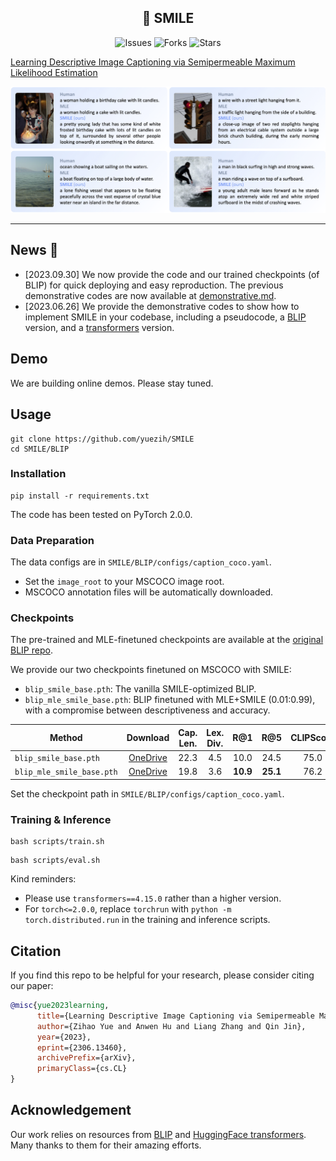 <div>
  <h2 align="center">
    🫠 SMILE
  </h2>
</div>

<p align="center">
    <a >
       <img alt="Issues" src="https://img.shields.io/github/issues/yuezih/SMILE?color=blueviolet" />
  	</a>
    <a >
       <img alt="Forks" src="https://img.shields.io/github/forks/yuezih/SMILE?color=orange" />
  	</a>
    <a >
       <img alt="Stars" src="https://img.shields.io/github/stars/yuezih/SMILE?color=ff69b4" />
  	</a>
    <br />
</p>

[Learning Descriptive Image Captioning via Semipermeable Maximum Likelihood Estimation](https://arxiv.org/abs/2306.13460)

![case.png](./assets/case.png)

---

## News 📢

- [2023.09.30] We now provide the code and our trained checkpoints (of BLIP) for quick deploying and easy reproduction. The previous demonstrative codes are now available at [demonstrative.md](./assets/demonstrative.md).
- [2023.06.26] We provide the demonstrative codes to show how to implement SMILE in your codebase, including a pseudocode, a [BLIP](https://github.com/salesforce/BLIP) version, and a [transformers](https://github.com/huggingface/transformers) version.

## Demo

We are building online demos. Please stay tuned.

## Usage

```
git clone https://github.com/yuezih/SMILE
cd SMILE/BLIP
```

### Installation

```
pip install -r requirements.txt
```

The code has been tested on PyTorch 2.0.0.

### Data Preparation

The data configs are in `SMILE/BLIP/configs/caption_coco.yaml`.
- Set the `image_root` to your MSCOCO image root.
- MSCOCO annotation files will be automatically downloaded.

### Checkpoints

The pre-trained and MLE-finetuned checkpoints are available at the [original BLIP repo](https://github.com/salesforce/BLIP).

We provide our two checkpoints finetuned on MSCOCO with SMILE:
- `blip_smile_base.pth`: The vanilla SMILE-optimized BLIP.
- `blip_mle_smile_base.pth`: BLIP finetuned with MLE+SMILE (0.01:0.99), with a compromise between descriptiveness and accuracy.

Method|Download|Cap. Len.|Lex. Div.|R@1|R@5|CLIPScore|PPL
-|:-:|:-:|:-:|:-:|:-:|:-:|:-:
`blip_smile_base.pth`|[OneDrive](https://1drv.ms/u/s!AocXJ7uKxt6XcsGzBZ4XKoZWKJY?e=BW7fJK)|22.3|4.5|10.0|24.5|75.0|95.6
`blip_mle_smile_base.pth`|[OneDrive](https://1drv.ms/u/s!AocXJ7uKxt6Xc85rDJCdunDI0jU?e=eDpAGG)|19.8|3.6|**10.9**|**25.1**|76.2|79.4

Set the checkpoint path in `SMILE/BLIP/configs/caption_coco.yaml`.

### Training & Inference

```
bash scripts/train.sh
```

```
bash scripts/eval.sh
```

Kind reminders:
- Please use `transformers==4.15.0` rather than a higher version.
- For `torch<=2.0.0`, replace `torchrun` with `python -m torch.distributed.run` in the training and inference scripts.

## Citation

If you find this repo to be helpful for your research, please consider citing our paper:

```bibtex
@misc{yue2023learning,
      title={Learning Descriptive Image Captioning via Semipermeable Maximum Likelihood Estimation}, 
      author={Zihao Yue and Anwen Hu and Liang Zhang and Qin Jin},
      year={2023},
      eprint={2306.13460},
      archivePrefix={arXiv},
      primaryClass={cs.CL}
}
```

## Acknowledgement

Our work relies on resources from [BLIP](https://github.com/salesforce/BLIP) and [HuggingFace transformers](https://github.com/huggingface/transformers). Many thanks to them for their amazing efforts.
